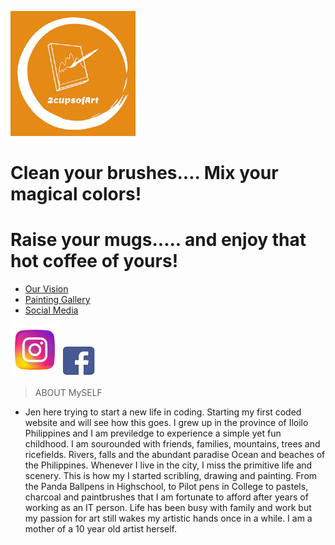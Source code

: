 <a href="http://2cupsofart.com"><img src="2CupsOfArtLogo.png" title="2CupsOfArt" alt="2cupsofart"></a>

# Clean your brushes.... Mix your magical colors!
# Raise your mugs..... and enjoy that hot coffee of yours! 

- [Our Vision](#Vision) 
- [Painting Gallery](Gallery.md) 
- [Social Media](#socialmedia)

<a href="http://www.instagram.com/jenandjaina/"><img src="instagram.jpg" title="Instagaram" alt="Instalink" href="http://www.facebook.com/jen.tag.12/"><img src="Facebook Icon.PNG" title="Facebook" alt="FBlink"></a>

> ABOUT MySELF

- Jen here trying to start a new life in coding. Starting my first coded website and will see how this goes. 
I grew up in the province of Iloilo Philippines and I am previledge to experience a simple yet fun childhood. I am sourounded with friends, families, mountains, trees and ricefields. Rivers, falls and the abundant paradise Ocean and beaches of the Philippines. Whenever I live in the city, I miss the primitive life and scenery. This is how my I started scribling, drawing and painting. From the Panda Ballpens in Highschool, to Pilot pens in College to pastels, charcoal and paintbrushes that I am fortunate to afford after years of working as an IT person. Life has been busy with family and work but my passion for art still wakes my artistic hands once in a while. I am a mother of a 10 year old artist herself. 




